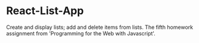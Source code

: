 # React-List-App
Create and display lists; add and delete items from lists. The fifth homework assignment from 'Programming for the Web with Javascript'.

